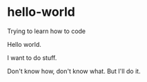# hello-world
Trying to learn how to code

Hello world.

I want to do stuff. 

Don't know how, don't know what. 
But I'll do it.
